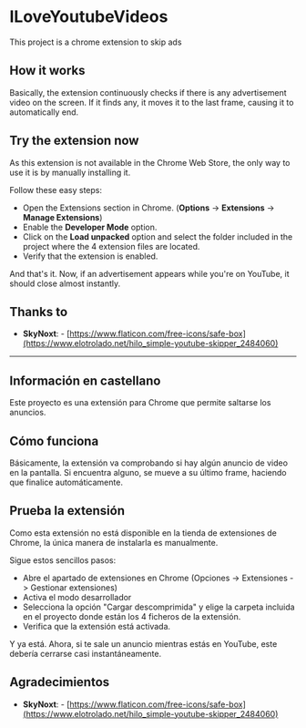 # ILoveYoutubeVideos

This project is a chrome extension to skip ads

## How it works
 
Basically, the extension continuously checks if there is any advertisement video on the screen. If it finds any, it moves it to the last frame, causing it to automatically end.

## Try the extension now

As this extension is not available in the Chrome Web Store, the only way to use it is by manually installing it. 

Follow these easy steps:

-  Open the Extensions section in Chrome. (**Options** -> **Extensions** -> **Manage Extensions**)
-  Enable the **Developer Mode** option.
-  Click on the **Load unpacked** option and select the folder included in the project where the 4 extension files are located.
-  Verify that the extension is enabled.
  
And that's it. Now, if an advertisement appears while you're on YouTube, it should close almost instantly.

## Thanks to

-   **SkyNoxt**: - [https://www.flaticon.com/free-icons/safe-box](https://www.elotrolado.net/hilo_simple-youtube-skipper_2484060)

---------------------------------------------

## Información en castellano

Este proyecto es una extensión para Chrome que permite saltarse los anuncios.

## Cómo funciona

Básicamente, la extensión va comprobando si hay algún anuncio de video en la pantalla. Si encuentra alguno, se mueve a su último frame, haciendo que finalice automáticamente.

## Prueba la extensión

Como esta extensión no está disponible en la tienda de extensiones de Chrome, la única manera de instalarla es manualmente.

Sigue estos sencillos pasos:

-  Abre el apartado de extensiones en Chrome (Opciones -> Extensiones -> Gestionar extensiones)
-  Activa el modo desarrollador
-  Selecciona la opción "Cargar descomprimida" y elige la carpeta incluida en el proyecto donde están los 4 ficheros de la extensión.
-  Verifica que la extensión está activada.

Y ya está. Ahora, si te sale un anuncio mientras estás en YouTube, este debería cerrarse casi instantáneamente.

## Agradecimientos

-   **SkyNoxt**: - [https://www.flaticon.com/free-icons/safe-box](https://www.elotrolado.net/hilo_simple-youtube-skipper_2484060)

